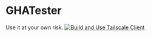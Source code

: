 # GHATester
Use it at your own risk.
[![Build and Use Tailscale Client](https://github.com/JamesLewisLiu/GHATester/actions/workflows/tailscale.yml/badge.svg)](https://github.com/JamesLewisLiu/GHATester/actions/workflows/tailscale.yml)
